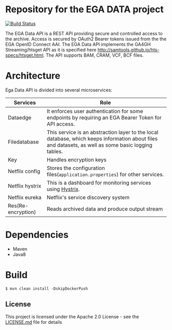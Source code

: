 # Repository for the EGA DATA project

[![Build Status](https://travis-ci.org/EGA-archive/ega-data-api.svg?branch=master)](https://travis-ci.org/EGA-archive/ega-data-api)


The EGA Data API is a REST API providing secure and controlled access to the archive. Access is secured by OAuth2 Bearer tokens issued from the the EGA OpenID Connect AAI. The EGA Data API implements the GA4GH Streaming/htsget API as it is specified here http://samtools.github.io/hts-specs/htsget.html. The API supports BAM, CRAM, VCF, BCF files.


# Architecture

Ega Data API is divided into several microservices:

| Services | Role |
| ------------- | ------------- |
| Dataedge  | It enforces user authentication for some endpoints by requiring an EGA Bearer Token for API access. |
| Filedatabase  | This service is an abstraction layer to the local database, which keeps information about files and datasets, as well as some basic logging tables. |
| Key  | Handles encryption keys |
| Netflix config  | Stores the configuration files(`application.properties`) for other services. |
| Netflix hystrix  | This is a dashboard for monitoring services using [Hystrix](https://github.com/Netflix/Hystrix). |
| Netflix eureka  | Netflix's service discovery system |
| Res(Re-encryption)  | Reads archived data and produce output stream |

# Dependencies
* Maven
* Java8

# Build
```
$ mvn clean install -DskipDockerPush
```

## License

This project is licensed under the Apache 2.0 License - see the [LICENSE.md](LICENSE.md) file for details
